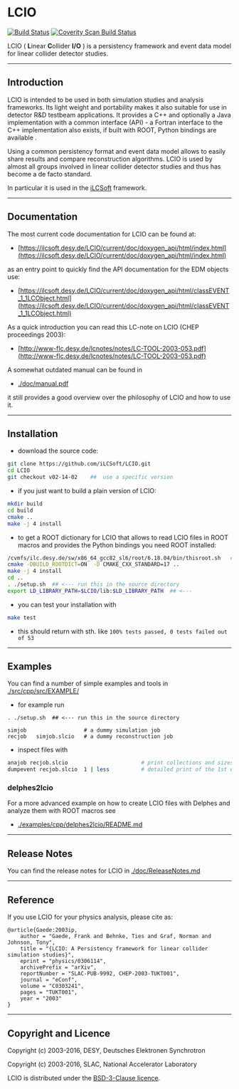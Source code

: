 # LCIO

[![Build Status](https://travis-ci.org/iLCSoft/LCIO.svg?branch=master)](https://travis-ci.org/iLCSoft/LCIO)
[![Coverity Scan Build Status](https://scan.coverity.com/projects/11178/badge.svg)](https://scan.coverity.com/projects/ilcsoft-lcio)

LCIO ( **L**inear **C**ollider **I/O** ) is a persistency framework and event data model for linear collider detector studies. 

-------

## Introduction

LCIO is intended to be used in both simulation studies and analysis frameworks. Its light weight and portability makes it also suitable for use in detector R&D
testbeam applications. It provides a C++ and optionally a Java implementation with a common interface (API) - a Fortran interface to the C++ implementation also exists,
if built with ROOT, Python bindings are available .

Using a common persistency format and event data model allows to easily share results and compare reconstruction algorithms.
LCIO is used by almost all groups involved in linear collider detector studies and thus has become a de facto standard.

In particular it is used in the [iLCSoft](https://github.com/iLCSoft) framework.

-------


## Documentation

The most current code documentation for LCIO can be found at: 
- [https://ilcsoft.desy.de/LCIO/current/doc/doxygen_api/html/index.html](https://ilcsoft.desy.de/LCIO/current/doc/doxygen_api/html/index.html)

as an entry point to quickly find the API documentation for the EDM objects use:

- [https://ilcsoft.desy.de/LCIO/current/doc/doxygen_api/html/classEVENT_1_1LCObject.html](https://ilcsoft.desy.de/LCIO/current/doc/doxygen_api/html/classEVENT_1_1LCObject.html)

As a quick introduction you can read this LC-note on LCIO (CHEP proceedings 2003):

- [http://www-flc.desy.de/lcnotes/notes/LC-TOOL-2003-053.pdf](http://www-flc.desy.de/lcnotes/notes/LC-TOOL-2003-053.pdf)

A somewhat outdated manual can be found in 

- [./doc/manual.pdf](./doc/manual.pdf) 

it still provides a good overview over the philosophy of LCIO and how to use it.


-------


## Installation

- download the source code:

```sh
git clone https://github.com/iLCSoft/LCIO.git
cd LCIO
git checkout v02-14-02    ##  use a specific version
```

- if you just want to build a plain version of LCIO:

```sh
mkdir build
cd build
cmake ..
make -j 4 install
```

- to get a ROOT dictionary for LCIO that allows to read LCIO files in ROOT macros and provides the Python bindings you need ROOT installed:

```sh
/cvmfs/ilc.desy.de/sw/x86_64_gcc82_sl6/root/6.18.04/bin/thisroot.sh   # <-- your path to ROOT goes here (careful with compiler versions and flags!)
cmake -DBUILD_ROOTDICT=ON  -D CMAKE_CXX_STANDARD=17 ..
make -j 4 install
cd ..
. ./setup.sh  ## <--- run this in the source directory
export LD_LIBRARY_PATH=$LCIO/lib:$LD_LIBRARY_PATH  ## <--- 
```


- you can test your installation with 

```sh
make test
```

- this should return with sth. like `100% tests passed, 0 tests failed out of 53`

-------


## Examples 

You can find a number of simple examples and tools in [./src/cpp/src/EXAMPLE/](./src/cpp/src/EXAMPLE/)

- for example run

```
. ./setup.sh  ## <--- run this in the source directory

simjob                  # a dummy simulation job
recjob   simjob.slcio   # a dummy reconstruction job     
```

- inspect files with

```sh
anajob recjob.slcio                       # print collections and sizes 
dumpevent recjob.slcio  1 | less          # detailed print of the 1st event

```


### delphes2lcio

For a more advanced example on how to create LCIO files with Delphes and analyze them with ROOT macros see

- [./examples/cpp/delphes2lcio/README.md](./examples/cpp/delphes2lcio/README.md)

-------


## Release Notes

You can find the release notes for LCIO in [./doc/ReleaseNotes.md](./doc/ReleaseNotes.md)

-------

## Reference

If you use LCIO for your physics analysis, please cite as:

```
@article{Gaede:2003ip,
    author = "Gaede, Frank and Behnke, Ties and Graf, Norman and Johnson, Tony",
    title = "{LCIO: A Persistency framework for linear collider simulation studies}",
    eprint = "physics/0306114",
    archivePrefix = "arXiv",
    reportNumber = "SLAC-PUB-9992, CHEP-2003-TUKT001",
    journal = "eConf",
    volume = "C0303241",
    pages = "TUKT001",
    year = "2003"
}

```

-------

## Copyright and Licence

Copyright (c) 2003-2016, DESY, Deutsches Elektronen Synchrotron

Copyright (c) 2003-2016, SLAC, National Accelerator Laboratory

LCIO is distributed under the [BSD-3-Clause licence](http://opensource.org/licenses/BSD-3-Clause).



